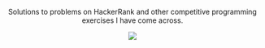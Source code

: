 <p align="center">Solutions to problems on HackerRank and other competitive programming exercises I have come across.</p>
<p align="center"><img src="https://img.shields.io/badge/Languange-Ruby%2FJS%2FPython-brightgreen"></p>